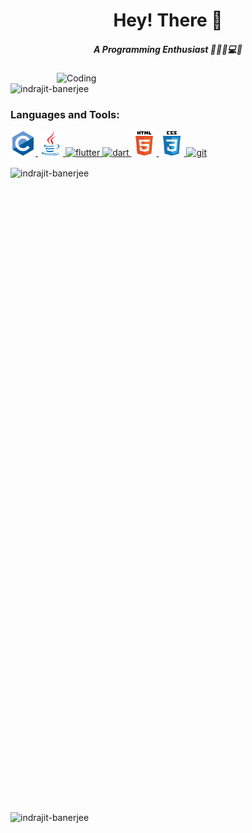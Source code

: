 ###
<h1 align="center"> Hey! There 👋</h1>
<h5 align="center">A Programming Enthusiast 🚶🏻‍♂️💻🤖</h5>

<img align="right" alt="Coding" width="430" src="https://user-images.githubusercontent.com/59779635/122485459-95f89c00-cff4-11eb-8ea9-697b7ff31830.gif" />


<p align="left"> <img src="https://komarev.com/ghpvc/?username=indrajit-banerjee&label=Profile%20views&color=0e75b6&style=flat" alt="indrajit-banerjee" /> </p>


<h3 align="left">Languages and Tools:</h3>
<p align="left"> <a href="https://www.cprogramming.com/" target="_blank"> <img src="https://raw.githubusercontent.com/devicons/devicon/master/icons/c/c-original.svg" alt="c" width="40" height="40"/> </a> <a href="https://www.java.com" target="_blank"> <img src="https://raw.githubusercontent.com/devicons/devicon/master/icons/java/java-original.svg" alt="java" width="40" height="40"/> </a> <a href="https://flutter.dev" target="_blank"> <img src="https://www.vectorlogo.zone/logos/flutterio/flutterio-icon.svg" alt="flutter" width="40" height="40"/> </a> <a href="https://dart.dev" target="_blank"> <img src="https://www.vectorlogo.zone/logos/dartlang/dartlang-icon.svg" alt="dart" width="40" height="40"/> </a> <a href="https://www.w3.org/html/" target="_blank"> <img src="https://raw.githubusercontent.com/devicons/devicon/master/icons/html5/html5-original-wordmark.svg" alt="html5" width="40" height="40"/> </a> <a href="https://www.w3schools.com/css/" target="_blank"> <img src="https://raw.githubusercontent.com/devicons/devicon/master/icons/css3/css3-original-wordmark.svg" alt="css3" width="40" height="40"/> </a>  <a href="https://git-scm.com/" target="_blank"> <img src="https://www.vectorlogo.zone/logos/git-scm/git-scm-icon.svg" alt="git" width="40" height="40"/> </a> </p>

<p><img align="center" src="https://github-readme-stats.vercel.app/api/top-langs?username=indrajit-banerjee&show_icons=true&locale=en&layout=compact" alt="indrajit-banerjee" /></p>

<p>&nbsp;<img align="left" style="margin-top: 1000px;" src="https://github-readme-stats.vercel.app/api?username=indrajit-banerjee&show_icons=true&locale=en" alt="indrajit-banerjee" /></p>


<!--
**Indrajit-Banerjee/Indrajit-Banerjee** is a ✨ _special_ ✨ repository because its `README.md` (this file) appears on your GitHub profile.

Here are some ideas to get you started:

- 🔭 I’m currently working on ...
- 🌱 I’m currently learning ...
- 👯 I’m looking to collaborate on ...
- 🤔 I’m looking for help with ...
- 💬 Ask me about ...
- 📫 How to reach me: ...
- 😄 Pronouns: ...
- ⚡ Fun fact: ...
-->
